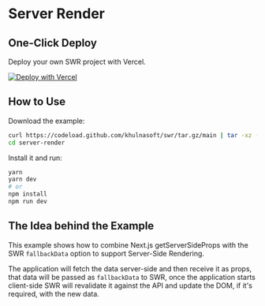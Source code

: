 # Server Render

## One-Click Deploy

Deploy your own SWR project with Vercel.

[![Deploy with Vercel](https://vercel.com/button)](https://vercel.com/new/clone?s=https://github.com/khulnasoft/swr/tree/main/examples/server-render)

## How to Use

Download the example:

```bash
curl https://codeload.github.com/khulnasoft/swr/tar.gz/main | tar -xz --strip=2 swr-main/examples/server-render
cd server-render
```

Install it and run:

```bash
yarn
yarn dev
# or
npm install
npm run dev
```

## The Idea behind the Example

This example shows how to combine Next.js getServerSideProps with the SWR `fallbackData` option to support Server-Side Rendering.

The application will fetch the data server-side and then receive it as props, that data will be passed as `fallbackData` to SWR, once the application starts client-side SWR will revalidate it against the API and update the DOM, if it's required, with the new data.
